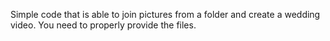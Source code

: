 Simple code that is able to join pictures from a folder and create a wedding video. You need to properly provide the files.
